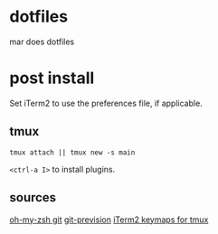 # dotfiles

mar does dotfiles

# post install

Set iTerm2 to use the preferences file, if applicable.

## tmux

```fish
tmux attach || tmux new -s main
```
`<ctrl-a I>` to install plugins.

## sources

[oh-my-zsh git](https://kapeli.com/cheat_sheets/Oh-My-Zsh_Git.docset/Contents/Resources/Documents/index)
[git-prevision](https://gist.github.com/TheCodeArtist/a90978ebca0ff6743036)
[iTerm2 keymaps for tmux](https://web.archive.org/web/20230921160724/https://tangledhelix.com/blog/2012/04/28/iterm2-keymaps-for-tmux/)
